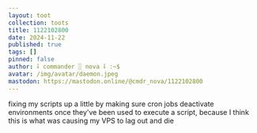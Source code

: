 ```yaml
---
layout: toot
collection: toots
title: 1122102800
date: 2024-11-22
published: true
tags: []
pinned: false
author: ⸸ commander ░ nova ⸸ :~$
avatar: /img/avatar/daemon.jpeg
mastodon: https://mastodon.online/@cmdr_nova/1122102800
---
```


fixing my scripts up a little by making sure cron jobs deactivate environments once they've been used to execute a script, because I think this is what was causing my VPS to lag out and die
